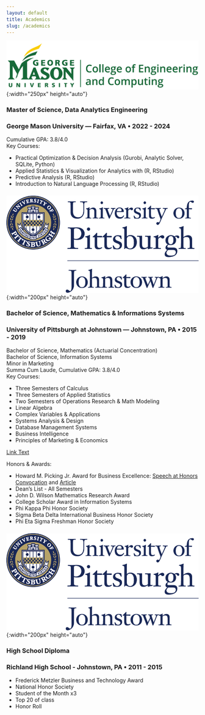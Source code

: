 ```yaml
---
layout: default
title: Academics
slug: /academics
---
```


![GMU CEC Logo](/assets/img/work/gmu-cec-logo.png){:width="250px" height="auto"}

### <b> Master of Science, Data Analytics Engineering </b><br />
### George Mason University —  Fairfax, VA  •  2022 - 2024 <br />
Cumulative GPA: 3.8/4.0 <br />
Key Courses: <br />
* Practical Optimization & Decision Analysis (Gurobi, Analytic Solver, SQLite, Python)
* Applied Statistics & Visualization for Analytics with (R, RStudio)                                                                                            
* Predictive Analysis (R, RStudio)
* Introduction to Natural Language Processing (R, RStudio)  <br />

###

![UPJ Logo](/assets/img/work/upj-Logo.png){:width="200px" height="auto"}

### <b> Bachelor of Science, Mathematics & Informations Systems </b> <br />
### University of Pittsburgh at Johnstown — Johnstown, PA   •   2015 - 2019 <br />
Bachelor of Science, Mathematics (Actuarial Concentration) <br />
Bachelor of Science, Information Systems <br />
Minor in Marketing <br />
Summa Cum Laude, Cumulative GPA: 3.8/4.0 <br />
Key Courses:
* Three Semesters of Calculus
* Three Semesters of Applied Statistics
* Two Semesters of Operations Research & Math Modeling
* Linear Algebra
* Complex Variables & Applications
* Systems Analysis & Design
* Database Management Systems
* Business Intelligence
* Principles of Marketing & Economics

[Link Text](/assets/img/work/TShrivastava_Assignment9.pdf)

Honors & Awards:
* Howard M. Picking Jr. Award for Business Excellence: [Speech at Honors Convocation](https://www.youtube.com/watch?v=CSGT_7AL2OE) and [Article](https://www.richlandsd.com/apps/news/article/854796)
* Dean’s List -	All Semesters
* John D. Wilson Mathematics Research Award
* College Scholar Award in Information Systems
* Phi Kappa Phi Honor Society
* Sigma Beta Delta International Business Honor Society                                                                                             
* Phi Eta Sigma Freshman Honor Society <br />

###

![UPJ Logo](/assets/img/work/upj-Logo.png){:width="200px" height="auto"}

### <b> High School Diploma </b>
### Richland High School - Johnstown, PA   •   2011 - 2015  <br />
* Frederick Metzler Business and Technology Award
* National Honor Society
* Student of the Month x3
* Top 20 of class
* Honor Roll
<br />
